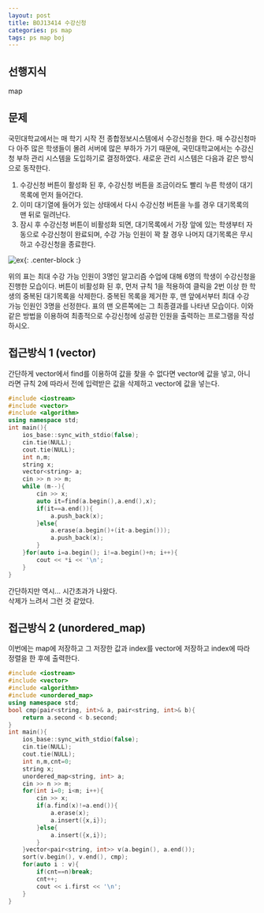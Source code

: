 ```yaml
---
layout: post
title: BOJ13414 수강신청
categories: ps map
tags: ps map boj
---
```

## 선행지식
map
## 문제
국민대학교에서는 매 학기 시작 전 종합정보시스템에서 수강신청을 한다. 매 수강신청마다 아주 많은 학생들이 몰려 서버에 많은 부하가 가기 때문에, 국민대학교에서는 수강신청 부하 관리 시스템을 도입하기로 결정하였다. 새로운 관리 시스템은 다음과 같은 방식으로 동작한다.

1. 수강신청 버튼이 활성화 된 후, 수강신청 버튼을 조금이라도 빨리 누른 학생이 대기목록에 먼저 들어간다.
2. 이미 대기열에 들어가 있는 상태에서 다시 수강신청 버튼을 누를 경우 대기목록의 맨 뒤로 밀려난다.
3. 잠시 후 수강신청 버튼이 비활성화 되면, 대기목록에서 가장 앞에 있는 학생부터 자동으로 수강신청이 완료되며, 수강 가능 인원이 꽉 찰 경우 나머지 대기목록은 무시하고 수강신청을 종료한다.

![ex](https://onlinejudgeimages.s3-ap-northeast-1.amazonaws.com/problem/13414/B1.png){: .center-block :}

위의 표는 최대 수강 가능 인원이 3명인 알고리즘 수업에 대해 6명의 학생이 수강신청을 진행한 모습이다. 버튼이 비활성화 된 후, 먼저 규칙 1을 적용하여 클릭을 2번 이상 한 학생의 중복된 대기목록을 삭제한다. 중복된 목록을 제거한 후, 맨 앞에서부터 최대 수강 가능 인원인 3명을 선정한다. 표의 맨 오른쪽에는 그 최종결과를 나타낸 모습이다. 이와 같은 방법을 이용하여 최종적으로 수강신청에 성공한 인원을 출력하는 프로그램을 작성하시오.


## 접근방식 1 (vector)
간단하게 vector에서 find를 이용하여 값을 찾을 수 없다면 vector에 값을 넣고, 아니라면 규칙 2에 따라서 전에 입력받은 값을 삭제하고 vector에 값을 넣는다.
```cpp
#include <iostream>
#include <vector>
#include <algorithm>
using namespace std;
int main(){
    ios_base::sync_with_stdio(false);
    cin.tie(NULL);
    cout.tie(NULL);
    int n,m;
    string x;
    vector<string> a;
    cin >> n >> m;
    while (m--){
        cin >> x;
        auto it=find(a.begin(),a.end(),x);
        if(it==a.end()){
            a.push_back(x);
        }else{
            a.erase(a.begin()+(it-a.begin()));
            a.push_back(x);
        }
    }for(auto i=a.begin(); i!=a.begin()+n; i++){
        cout << *i << '\n';
    }
}
```
간단하지만 역시... 시간초과가 나왔다.  
삭제가 느려서 그런 것 같았다.

## 접근방식 2 (unordered_map)
이번에는 map에 저장하고 그 저장한 값과 index를 vector에 저장하고 index에 따라 정렬을 한 후에 출력한다.
```cpp
#include <iostream>
#include <vector>
#include <algorithm>
#include <unordered_map>
using namespace std;
bool cmp(pair<string, int>& a, pair<string, int>& b){
    return a.second < b.second;
}
int main(){
    ios_base::sync_with_stdio(false);
    cin.tie(NULL);
    cout.tie(NULL);
    int n,m,cnt=0;
    string x;
    unordered_map<string, int> a;
    cin >> n >> m;
    for(int i=0; i<m; i++){
        cin >> x;
        if(a.find(x)!=a.end()){
            a.erase(x);
            a.insert({x,i});
        }else{
            a.insert({x,i});
        }
    }vector<pair<string, int>> v(a.begin(), a.end());
    sort(v.begin(), v.end(), cmp);
    for(auto i : v){
        if(cnt==n)break;
        cnt++;
        cout << i.first << '\n';
    }
}
```